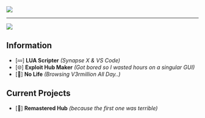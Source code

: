 <a href="https://github.com/anuraghazra/github-readme-stats">
<img align="center" src="https://github-readme-stats.vercel.app/api?username=PunkedOut&show_icons=true&theme=github_dark" />
</a>

----------------------------------------------------------------------------------------------------------------------------------------


<a href="https://github.com/anuraghazra/github-readme-stats">
  <img align="center" src="https://github-readme-stats.vercel.app/api/pin/?username=PunkedOut&repo=Punked-Remastered&theme=github_dark" />
</a>


## Information
- [💤] **LUA Scripter** *(Synapse X & VS Code)*
- [🌐] **Exploit Hub Maker** *(Got bored so I wasted hours on a singular GUI)*
- [🥶] **No Life** *(Browsing V3rmillion All Day..)*

## Current Projects
- [🔁] **Remastered Hub** *(because the first one was terrible)*
